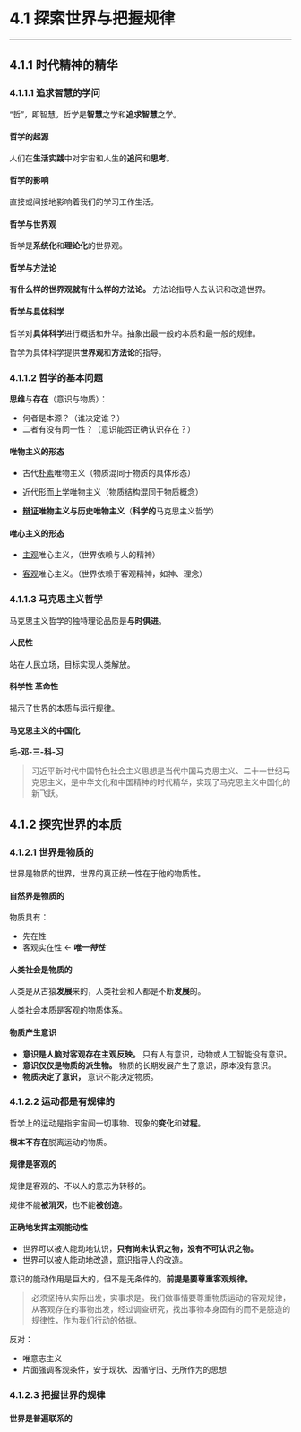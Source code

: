 # 4.1 探索世界与把握规律

***

## 4.1.1 时代精神的精华

### 4.1.1.1 追求智慧的学问

“哲”，即智慧。哲学是**智慧**之学和**追求智慧**之学。

#### 哲学的起源

人们在**生活实践**中对宇宙和人生的**追问**和**思考**。

#### 哲学的影响

直接或间接地影响着我们的学习工作生活。

#### 哲学与世界观

哲学是**系统化**和**理论化**的世界观。

#### 哲学与方法论

**有什么样的世界观就有什么样的方法论。** 方法论指导人去认识和改造世界。

#### 哲学与具体科学

哲学对**具体科学**进行概括和升华。抽象出最一般的本质和最一般的规律。

哲学为具体科学提供**世界观**和**方法论**的指导。

### 4.1.1.2 哲学的基本问题

**思维**与**存在**（意识与物质）：

- 何者是本源？（谁决定谁？）
- 二者有没有同一性？（意识能否正确认识存在？）

#### 唯物主义的形态

- 古代<u>朴素</u>唯物主义（物质混同于物质的具体形态）

- 近代<u>形而上学</u>唯物主义（物质结构混同于物质概念）

- **<u>辩证</u>唯物主义与历史唯物主义**（**科学的**马克思主义哲学）

#### 唯心主义的形态

- <u>主观</u>唯心主义，（世界依赖与人的精神）

- <u>客观</u>唯心主义。（世界依赖于客观精神，如神、理念）

### 4.1.1.3 马克思主义哲学

马克思主义哲学的独特理论品质是**与时俱进**。

#### 人民性

站在人民立场，目标实现人类解放。

#### 科学性 革命性

揭示了世界的本质与运行规律。

#### 马克思主义的中国化

**毛-邓-三-科-习**

> 习近平新时代中国特色社会主义思想是当代中国马克思主义、二十一世纪马克思主义，是中华文化和中国精神的时代精华，实现了马克思主义中国化的新飞跃。

## 4.1.2 探究世界的本质

### 4.1.2.1 世界是物质的

世界是物质的世界，世界的真正统一性在于他的物质性。

#### 自然界是物质的

物质具有：

- 先在性
- 客观实在性 ← **唯一*****特性***

#### 人类社会是物质的

人类是从古猿**发展**来的，人类社会和人都是不断**发展**的。

人类社会本质是客观的物质体系。

#### 物质产生意识

- **意识是人脑对客观存在主观反映。** 只有人有意识，动物或人工智能没有意识。
- **意识仅仅是物质的派生物。** 物质的长期发展产生了意识，原本没有意识。
- **物质决定了意识，** 意识不能决定物质。

### 4.1.2.2 运动都是有规律的

哲学上的运动是指宇宙间一切事物、现象的**变化**和**过程**。

**根本不存在**脱离运动的物质。
#### 规律是客观的

规律是客观的、不以人的意志为转移的。

规律不能**被消灭**，也不能**被创造**。

#### 正确地发挥主观能动性

- 世界可以被人能动地认识，**只有尚未认识之物，没有不可认识之物。**
- 世界可以被人能动地改造，意识指导人的改造。

意识的能动作用是巨大的，但不是无条件的。**前提是要尊重客观规律。**

> 必须坚持从实际出发，实事求是。我们做事情要尊重物质运动的客观规律，从客观存在的事物出发，经过调查研究，找出事物本身固有的而不是臆造的规律性，作为我们行动的依据。

反对：

- 唯意志主义
- 片面强调客观条件，安于现状、因循守旧、无所作为的思想

### 4.1.2.3 把握世界的规律

#### 世界是普遍联系的

